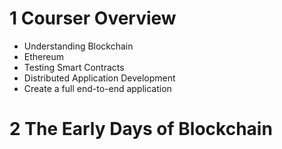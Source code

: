 # 1 Courser Overview

- Understanding Blockchain
- Ethereum
- Testing Smart Contracts
- Distributed Application Development
- Create a full end-to-end application

# 2 The Early Days of Blockchain
